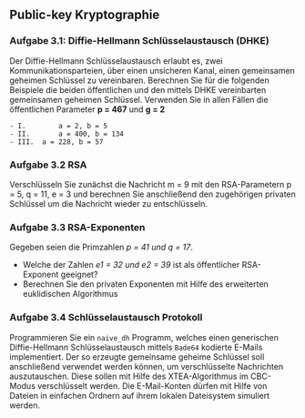 ## Public-key Kryptographie

### Aufgabe 3.1: Diffie-Hellmann Schlüsselaustausch (DHKE)
Der Diffie-Hellmann Schlüsselaustausch erlaubt es, zwei Kommunikationsparteien, über einen unsicheren Kanal, einen gemeinsamen geheimen Schlüssel zu vereinbaren.
Berechnen Sie für die folgenden Beispiele die beiden öffentlichen und den mittels DHKE vereinbarten gemeinsamen geheimen Schlüssel. Verwenden Sie in allen Fällen die öffentlichen Parameter **p = 467** und **g = 2**

```
- I. 		a = 2, b = 5
- II.		a = 400, b = 134
- III.	a = 228, b = 57
```

### Aufgabe 3.2 RSA
Verschlüsseln Sie zunächst die Nachricht m = 9 mit den RSA-Parametern
p = 5, q = 11, e = 3
und berechnen Sie anschließend den zugehörigen privaten Schlüssel um die Nachricht wieder zu entschlüsseln.

### Aufgabe 3.3 RSA-Exponenten
Gegeben seien die Primzahlen *p = 41 und q = 17*.

- Welche der Zahlen *e1 = 32 und e2 = 39* ist als öffentlicher RSA-Exponent geeignet?
- Berechnen Sie den privaten Exponenten mit Hilfe des erweiterten euklidischen Algorithmus

### Aufgabe 3.4 Schlüsselaustausch Protokoll
Programmieren Sie ein `naive_dh` Programm, welches einen generischen Diffie-Hellmann Schlüsselaustausch mittels `Bade64` kodierte E-Mails implementiert.
Der so erzeugte gemeinsame geheime Schlüssel soll anschließend verwendet werden können, um verschlüsselte Nachrichten auszutauschen. Diese sollen mit Hilfe des XTEA-Algorithmus im CBC-Modus verschlüsselt werden.
Die E-Mail-Konten dürfen mit Hilfe von Dateien in einfachen Ordnern auf ihrem lokalen Dateisystem simuliert werden.